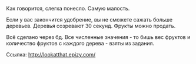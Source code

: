 Как говорится, слегка понесло. Самую малость.

Если у вас закончится удобрение, вы не сможете сажать больше деревьев. Деревья созревают 30 секунд. Фрукты можно продать.

Всё сделано через бд. Все численные значения - то бишь вес фруктов и количество фруктов с каждого дерева - взяты из задания.

Ссылка: http://lookatthat.epizy.com/
